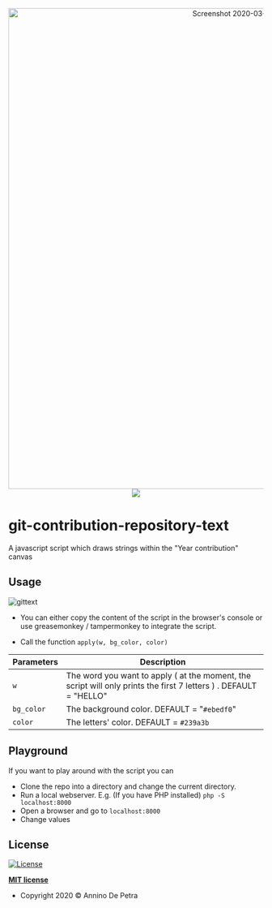<p align ="center"><img width="948" alt="Screenshot 2020-03-26 at 17 55 52" src="https://user-images.githubusercontent.com/6486741/77679894-1a43a700-6f8b-11ea-9570-1d136d99750d.png"><br/>
<img src="https://img.shields.io/badge/javascript--green"></p>

# git-contribution-repository-text
A javascript script which draws strings within the "Year contribution" canvas

## Usage

![gittext](https://user-images.githubusercontent.com/6486741/77680279-a6ee6500-6f8b-11ea-9e08-cb9b723957b8.gif)

- You can either copy the content of the script in the browser's console or use greasemonkey / tampermonkey to integrate the script.

- Call the function `apply(w, bg_color, color)` 


Parameters | Description
------------ | -------------
`w` | The word you want to apply ( at the moment, the script will only prints the first 7 letters ) . DEFAULT = "HELLO" 
`bg_color` | The background color. DEFAULT = "`#ebedf0`"
`color` | The letters' color. DEFAULT = `#239a3b`


## Playground
If you want to play around with the script you can

- Clone the repo into a directory and change the current directory.
- Run a local webserver. E.g. (If you have PHP installed) `php -S localhost:8000`
- Open a browser and go to `localhost:8000`
- Change values

## License

[![License](http://img.shields.io/:license-mit-blue.svg?style=flat-square)](http://badges.mit-license.org)

**[MIT license](http://opensource.org/licenses/mit-license.php)**
- Copyright 2020 © Annino De Petra
